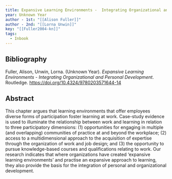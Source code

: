 ```yaml
---
title: Expansive Learning Environments -  Integrating Organizational and Personal Development
year: Unknown Year
author - 1st: "[[Alison Fuller]]"
author - 2nd: "[[Lorna Unwin]]"
key: "[[Fuller2004-kn]]"
tags:
  - Inbook
---
```


## Bibliography
Fuller, Alison, Unwin, Lorna. (Unknown Year). _Expansive Learning Environments -  Integrating Organizational and Personal Development_. Routledge. https://doi.org/10.4324/9780203571644-14


## Abstract
This chapter argues that learning environments that offer employees diverse forms of participation foster learning at work. Case-study evidence is used to illuminate the relationship between work and learning in relation to three participatory dimensions: (1) opportunities for engaging in multiple (and overlapping) communities of practice at and beyond the workplace; (2) access to a multidimensional approach to the acquisition of expertise through the organization of work and job design; and (3) the opportunity to pursue knowledge-based courses and qualifications relating to work. Our research indicates that where organizations have created ‘expansive learning environments’ and practise an expansive approach to learning, they also provide the basis for the integration of personal and organizational development.
